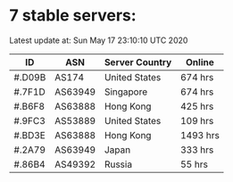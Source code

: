 # 7 stable servers:

Latest update at: Sun May 17 23:10:10 UTC 2020

| ID | ASN | Server Country | Online |
| -- | --- | -------------- | ------ |
| #.D09B | AS174 | United States | 674 hrs |
| #.7F1D | AS63949 | Singapore | 674 hrs |
| #.B6F8 | AS63888 | Hong Kong | 425 hrs |
| #.9FC3 | AS53889 | United States | 109 hrs |
| #.BD3E | AS63888 | Hong Kong | 1493 hrs |
| #.2A79 | AS63949 | Japan | 333 hrs |
| #.86B4 | AS49392 | Russia | 55 hrs |

